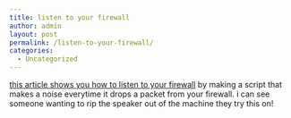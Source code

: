 ```yaml
---
title: listen to your firewall
author: admin
layout: post
permalink: /listen-to-your-firewall/
categories:
  - Uncategorized
---
```

[this article shows you how to listen to your firewall][1] by making a script that makes a noise everytime it drops a packet from your firewall. i can see someone wanting to rip the speaker out of the machine they try this on!

 [1]: http://www.linuxgazette.com/node/view/9074
